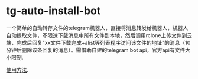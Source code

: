 # tg-auto-install-bot
一个简单的自动转存文件的telegram机器人，直接将消息转发给机器人，机器人自动提取文件，不限速下载消息中所有文件到本地，然后调用rclone上传文件到云端，完成后回复"xx文件下载完成+alist等列表程序访问该文件的地址"的消息（10分钟后删除该条回复的消息）。需借助自建的telegram bot api，官方api有文件大小限制.

[使用方法](https://www.yetpage.com/archives/430).
